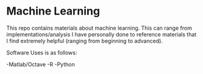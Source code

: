 # Machine Learning 

This repo contains materials about machine learning. This can range from implementations/analysis I have 
personally done to reference materials that I find extremely helpful (ranging from beginning to advanced).

Software Uses is as follows:

-Matlab/Octave
-R
-Python
